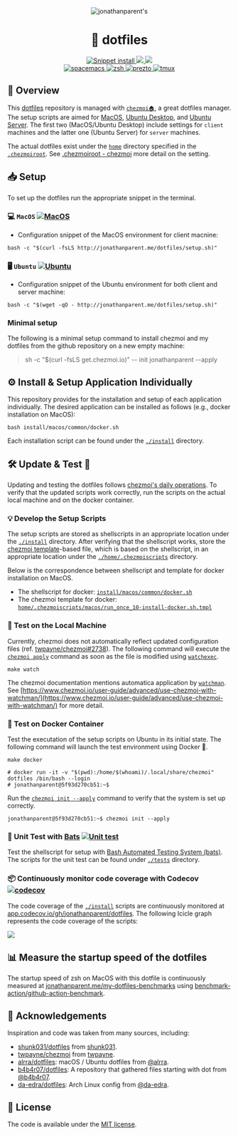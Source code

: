 <div align="center">
    <img src="https://raw.githubusercontent.com/jonathanparent/dotfiles/master/.github/header.png" alt="jonathanparent's">
    <h1>📂 dotfiles</h1>
    <div>
        <a href="https://github.com/jonathanparent/dotfiles/actions/workflows/remote.yaml">
            <img src="https://github.com/jonathanparent/dotfiles/actions/workflows/remote.yaml/badge.svg" alt="Snippet install">
        </a>
        <a href="https://github.com/jonathanparent/dotfiles/actions/workflows/test.yaml">
            <img src="https://github.com/jonathanparent/dotfiles/actions/workflows/test.yaml/badge.svg">
        </a>
        <a href="https://codecov.io/gh/jonathanparent/dotfiles" > 
            <img src="https://codecov.io/gh/jonathanparent/dotfiles/branch/master/graph/badge.svg?token=4VUJWKGAR7"/>
        </a>
    </div>
    <div>
        <a href="http://spacemacs.org/">
            <img src="https://cdn.rawgit.com/syl20bnr/spacemacs/442d025779da2f62fc86c2082703697714db6514/assets/spacemacs-badge.svg" alt="spacemacs">
        </a>
        <a href="https://github.com/zsh-users/zsh">
            <img src="https://img.shields.io/badge/built%20with-zsh-black.svg" alt="zsh">
        </a>
        <a href="https://github.com/sorin-ionescu/prezto">
            <img src="https://img.shields.io/badge/built%20with-prezto-orange.svg" alt="prezto">
        </a>
        <a href="https://github.com/tmux/tmux">
            <img src="https://img.shields.io/badge/built%20with-tmux-green.svg" alt="tmux">
        </a>
    </div>
</div>

## 🗿 Overview

This [dotfiles](https://github.com/jonathanparent/dotfiles) repository is managed with [`chezmoi🏠`](https://www.chezmoi.io/), a great dotfiles manager.
The setup scripts are aimed for [MacOS](https://www.apple.com/jp/macos), [Ubuntu Desktop](https://ubuntu.com/desktop), and [Ubuntu Server](https://ubuntu.com/server). The first two (MacOS/Ubuntu Desktop) include settings for `client` machines and the latter one (Ubuntu Server) for `server` machines. 

The actual dotfiles exist under the [`home`](https://github.com/jonathanparent/dotfiles/tree/master/home) directory specified in the [`.chezmoiroot`](https://github.com/jonathanparent/dotfiles/blob/master/.chezmoiroot).
See [.chezmoiroot - chezmoi](https://www.chezmoi.io/reference/special-files-and-directories/chezmoiroot/) more detail on the setting.

## 📥 Setup

To set up the dotfiles run the appropriate snippet in the terminal.

### 💻 `MacOS` [![MacOS](https://github.com/jonathanparent/dotfiles/actions/workflows/macos.yaml/badge.svg)](https://github.com/jonathanparent/dotfiles/actions/workflows/macos.yaml)

- Configuration snippet of the MacOS environment for client macnine:

```console
bash -c "$(curl -fsLS http://jonathanparent.me/dotfiles/setup.sh)"
```

### 🖥️ `Ubuntu` [![Ubuntu](https://github.com/jonathanparent/dotfiles/actions/workflows/ubuntu.yaml/badge.svg)](https://github.com/jonathanparent/dotfiles/actions/workflows/ubuntu.yaml)

- Configuration snippet of the Ubuntu environment for both client and server machine:

```console
bash -c "$(wget -qO - http://jonathanparent.me/dotfiles/setup.sh)"
```

### Minimal setup

The following is a minimal setup command to install chezmoi and my dotfiles from the github repository on a new empty machine:

> sh -c "$(curl -fsLS get.chezmoi.io)" -- init jonathanparent --apply

## ⚙️ Install & Setup Application Individually

This repository provides for the installation and setup of each application individually.
The desired application can be installed as follows (e.g., docker installation on MacOS):

```shell
bash install/macos/common/docker.sh
```

Each installation script can be found under the [`./install`](https://github.com/jonathanparent/dotfiles/tree/master/install) directory.

## 🛠️ Update & Test 🧪

Updating and testing the dotfiles follows [chezmoi's daily operations](https://www.chezmoi.io/user-guide/daily-operations/).
To verify that the updated scripts work correctly, run the scripts on the actual local machine and on the docker container.

### 💡 Develop the Setup Scripts

The setup scripts are stored as shellscripts in an appropriate location under the [`./install`](https://github.com/jonathanparent/dotfiles/tree/master/install) directory.
After verifying that the shellscript works, store the [chezmoi template](https://www.chezmoi.io/user-guide/templating/)-based file, which is based on the shellscript, in an appropriate location under the [`./home/.chezmoiscripts`](https://github.com/jonathanparent/dotfiles/tree/master/home/.chezmoiscripts) directory.

Below is the correspondence between shellscript and template for docker installation on MacOS.
- The shellscript for docker: [`install/macos/common/docker.sh`](https://github.com/jonathanparent/dotfiles/blob/master/install/macos/common/docker.sh)
- The chezmoi template for docker: [`home/.chezmoiscripts/macos/run_once_10-install-docker.sh.tmpl`](https://github.com/jonathanparent/dotfiles/blob/master/home/.chezmoiscripts/macos/run_once_10-install-docker.sh.tmpl)

### 💾 Test on the Local Machine

Currently, chezmoi does not automatically reflect updated configuration files (ref. [twpayne/chezmoi#2738](https://github.com/twpayne/chezmoi/discussions/2738)).
The following command will execute the [`chezmoi apply`](https://www.chezmoi.io/reference/commands/apply/) command as soon as the file is modified using [`watchexec`](https://github.com/watchexec/watchexec).

```shell
make watch
```

The chezmoi documentation mentions automatica application by [`watchman`](https://facebook.github.io/watchman/). 
See [https://www.chezmoi.io/user-guide/advanced/use-chezmoi-with-watchman/](https://www.chezmoi.io/user-guide/advanced/use-chezmoi-with-watchman/) for more detail.

### 🐳 Test on Docker Container

Test the executation of the setup scripts on Ubuntu in its initial state.
The following command will launch the test environment using Docker 🐳.

```shell
make docker

# docker run -it -v "$(pwd):/home/$(whoami)/.local/share/chezmoi" dotfiles /bin/bash --login
# jonathanparent@5f93d270cb51:~$ 
```

Run the [`chezmoi init --apply`](https://www.chezmoi.io/user-guide/setup/#use-a-hosted-repo-to-manage-your-dotfiles-across-multiple-machines) command to verify that the system is set up correctly.

```shell
jonathanparent@5f93d270cb51:~$ chezmoi init --apply
```

### 🦇 Unit Test with [Bats](https://github.com/bats-core/bats-core) [![Unit test](https://github.com/jonathanparent/dotfiles/actions/workflows/test.yaml/badge.svg)](https://github.com/jonathanparent/dotfiles/actions/workflows/test.yaml)

Test the shellscript for setup with [Bash Automated Testing System (bats)](https://github.com/bats-core/bats-core).
The scripts for the unit test can be found under [`./tests`](https://github.com/jonathanparent/dotfiles/tree/master/tests/install) directory.

### 📦 Continuously monitor code coverage with Codecov [![codecov](https://codecov.io/gh/jonathanparent/dotfiles/branch/master/graph/badge.svg?token=4VUJWKGAR7)](https://codecov.io/gh/jonathanparent/dotfiles)

The code coverage of the [`./install`](https://github.com/jonathanparent/dotfiles/tree/master/install) scripts are continuously monitored at [app.codecov.io/gh/jonathanparent/dotfiles](https://app.codecov.io/gh/jonathanparent/dotfiles). The following Icicle graph represents the code coverage of the scripts:

![](https://codecov.io/gh/jonathanparent/dotfiles/branch/master/graphs/icicle.svg?token=4VUJWKGAR7)

## 📊 Measure the startup speed of the dotfiles

The startup speed of zsh on MacOS with this dotfile is continuously measured at [jonathanparent.me/my-dotfiles-benchmarks](https://jonathanparent.me/my-dotfiles-benchmarks/) using [benchmark-action/github-action-benchmark](https://github.com/benchmark-action/github-action-benchmark).

## 👏 Acknowledgements

Inspiration and code was taken from many sources, including:

- [shunk031/dotfiles](https://github.com/shunk031/dotfiles) from [shunk031](https://github.com/shunk031).
- [twpayne/chezmoi](https://github.com/twpayne/chezmoi) from [twpayne](https://github.com/twpayne).
- [alrra/dotfiles](https://github.com/alrra/dotfiles): macOS / Ubuntu dotfiles from [@alrra](https://github.com/alrra).
- [b4b4r07/dotfiles](https://github.com/b4b4r07/dotfiles): A repository that gathered files starting with dot from [@b4b4r07](https://github.com/b4b4r07).
- [da-edra/dotfiles](https://github.com/da-edra/dotfiles): Arch Linux config from [@da-edra](https://github.com/da-edra).

## 📝 License

The code is available under the [MIT license](https://github.com/jonathanparent/dotfiles/blob/master/LICENSE).
